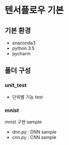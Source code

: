 # 텐서플로우 기본

## 기본 환경
* anaconda3
* python 3.5
* pycharm

## 폴더 구성
### unit_test
- 단위별 기능 test
### mnist
mnist 구현 sample
- dnn.py : DNN sample 
- cnn.py : CNN sample


